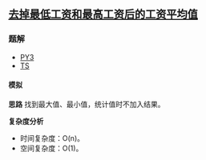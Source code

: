 ## [去掉最低工资和最高工资后的工资平均值](https://leetcode-cn.com/problems/average-salary-excluding-the-minimum-and-maximum-salary/)

### 题解
+ [PY3](../../py3/1536/1491.py)
+ [TS](../../ts/1536/1491.ts)

#### 模拟
**思路**
找到最大值、最小值，统计值时不加入结果。

**复杂度分析**
+ 时间复杂度：O(n)。
+ 空间复杂度：O(1)。